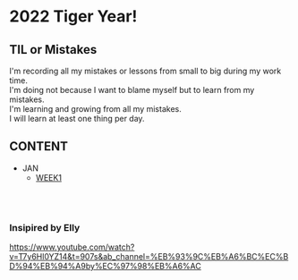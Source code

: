 # 2022 Tiger Year! <br/>

## TIL or Mistakes

I'm recording all my mistakes or lessons from small to big during my work time. <br/>
I'm doing not because I want to blame myself but to learn from my mistakes.<br/>
I'm learning and growing from all my mistakes.<br/>
I will learn at least one thing per day.

## CONTENT

- JAN
  - [WEEK1](https://github.com/DeepLearnerSC/TIL/2022/01_JAN/WEEK01.md)

<br/>
<br/>

### Insipired by Elly

https://www.youtube.com/watch?v=T7y6Hl0YZ14&t=907s&ab_channel=%EB%93%9C%EB%A6%BC%EC%BD%94%EB%94%A9by%EC%97%98%EB%A6%AC
